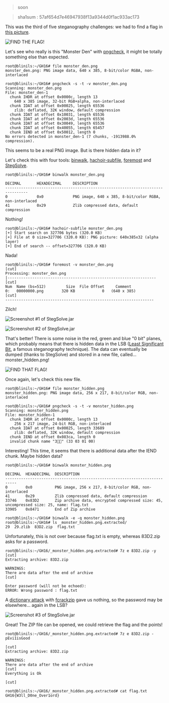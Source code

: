 >soon

>sha1sum : 57af654d7e46947938f13a9344d0f1ac933ac173

This was the third of five steganography challenges:
we had to find a flag in [this picture](monster_den.png).

![FIND THE FLAG!](monster_den.png)

Let's see who really is this "Monster Den" with [pngcheck](http://www.libpng.org/pub/png/apps/pngcheck.html),
it might be totally something else than expected.

```
root@blinils:~/GH16# file monster_den.png
monster_den.png: PNG image data, 640 x 385, 8-bit/color RGBA, non-interlaced
```

```
root@blinils:~/GH16# pngcheck -s -t -v monster_den.png
Scanning: monster_den.png
File: monster_den-1
  chunk IHDR at offset 0x0000c, length 13
    640 x 385 image, 32-bit RGB+alpha, non-interlaced
  chunk IDAT at offset 0x00025, length 65536
    zlib: deflated, 32K window, default compression
  chunk IDAT at offset 0x10031, length 65536
  chunk IDAT at offset 0x2003d, length 65536
  chunk IDAT at offset 0x30049, length 65536
  chunk IDAT at offset 0x40055, length 65457
  chunk IEND at offset 0x50012, length 0
No errors detected in monster_den-1 (7 chunks, -1913988.0% compression).
```

This seems to be a real PNG image. But is there hidden data in it?

Let's check this with four tools: [binwalk](https://github.com/devttys0/binwalk/wiki/Quick-Start-Guide),
[hachoir-subfile](https://bitbucket.org/haypo/hachoir/wiki/hachoir-subfile),
[foremost](http://foremost.sourceforge.net/) and [StegSolve](http://www.caesum.com/handbook/stego.htm).

```
root@blinils:~/GH16# binwalk monster_den.png

DECIMAL       HEXADECIMAL     DESCRIPTION
--------------------------------------------------------------------------------
0             0x0             PNG image, 640 x 385, 8-bit/color RGBA, non-interlaced
41            0x29            Zlib compressed data, default compression
```

Nothing!

```
root@blinils:~/GH16# hachoir-subfile monster_den.png
[+] Start search on 327706 bytes (320.0 KB)
[+] File at 0 size=327706 (320.0 KB): PNG picture: 640x385x32 (alpha layer)
[+] End of search -- offset=327706 (320.0 KB)
```

Nada!

```
root@blinils:~/GH16# foremost -v monster_den.png
[cut]
Processing: monster_den.png
|------------------------------------------------------------------
[cut]
Num	 Name (bs=512)	       Size	 File Offset	 Comment 
0:	 00000000.png 	     320 KB            0   (640 x 385)
[cut]
------------------------------------------------------------------
```

Zilch!

![Screenshot #1 of StegSolve.jar](MD_SSjar_BP0.png)

![Screenshot #2 of StegSolve.jar](MD_SSjar_extract.png)

That's better! There is some noise in the red, green and blue
"0 bit" planes, which probably means that there is hidden data in the LSB
([Least Significant Bit](http://ijact.org/volume3issue4/IJ0340004.pdf), a famous steganography technique).
The data can eventually be dumped (thanks to StegSolve)
and stored in a new file, called... monster_hidden.png! 

![FIND THAT FLAG!](monster_hidden.png)

Once again, let's check this new file.

```
root@blinils:~/GH16# file monster_hidden.png
monster_hidden.png: PNG image data, 256 x 217, 8-bit/color RGB, non-interlaced
```

```
root@blinils:~/GH16# pngcheck -s -t -v monster_hidden.png
Scanning: monster_hidden.png
File: monster_hidden-1
  chunk IHDR at offset 0x0000c, length 13
    256 x 217 image, 24-bit RGB, non-interlaced
  chunk IDAT at offset 0x00025, length 33689
    zlib: deflated, 32K window, default compression
  chunk IEND at offset 0x083ca, length 0
  invalid chunk name "3" (33 03 01 00)
```

Interesting! This time, it seems that there is additional data after the IEND chunk. Maybe hidden data?

```
root@blinils:~/GH16# binwalk monster_hidden.png

DECIMAL  HEXADECIMAL  DESCRIPTION
---------------------------------------------------------------------------
0        0x0          PNG image, 256 x 217, 8-bit/color RGB, non-interlaced
41       0x29         Zlib compressed data, default compression
33746    0x83D2       Zip archive data, encrypted compressed size: 45, uncompressed size: 25, name: flag.txt
33905    0x8471       End of Zip archive
```

```
root@blinils:~/GH16# binwalk -e -q monster_hidden.png
root@blinils:~/GH16# ls _monster_hidden.png.extracted/
29  29.zlib  83D2.zip  flag.txt
```

Unfortunately, this is not over because flag.txt is empty, whereas 83D2.zip asks for a password.

```
root@blinils:~/GH16/_monster_hidden.png.extracted# 7z e 83D2.zip -y
[cut]
Extracting archive: 83D2.zip

WARNINGS:
There are data after the end of archive
[cut]
    
Enter password (will not be echoed):
ERROR: Wrong password : flag.txt
```

A [dictionary attack](https://en.wikipedia.org/wiki/Password_cracking)
with [fcrackzip](http://allanfeid.com/content/cracking-zip-files-fcrackzip) gave us nothing,
so the password may be elsewhere... again in the LSB?

![Screenshot #3 of StegSolve.jar](MH_SSjar_extract.png)

Great! The ZIP file can be opened, we could retrieve the flag and the points!

```
root@blinils:~/GH16/_monster_hidden.png.extracted# 7z e 83D2.zip -pEvi1isGood

[cut]
Extracting archive: 83D2.zip

WARNINGS:
There are data after the end of archive
[cut]
Everything is Ok

[cut]
```

```
root@blinils:~/GH16/_monster_hidden.png.extracted# cat flag.txt
GH16{W3ll_D0ne_Over1ord}
```
